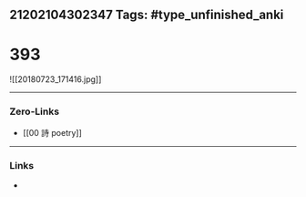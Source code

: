 21202104302347
Tags: #type_unfinished_anki 
---
# 393

![[20180723_171416.jpg]]

---
### Zero-Links
- [[00 詩 poetry]]
---
### Links
-